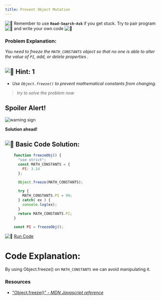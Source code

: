 ```yaml
---
title: Prevent Object Mutation
---
```

![:triangular_flag_on_post:](https://forum.freecodecamp.com/images/emoji/emoji_one/triangular_flag_on_post.png?v=3 ":triangular_flag_on_post:") Remember to use <a>**`Read-Search-Ask`**</a> if you get stuck. Try to pair program ![:busts_in_silhouette:](https://forum.freecodecamp.com/images/emoji/emoji_one/busts_in_silhouette.png?v=3 ":busts_in_silhouette:") and write your own code ![:pencil:](https://forum.freecodecamp.com/images/emoji/emoji_one/pencil.png?v=3 ":pencil:")

### Problem Explanation:

_You need to freeze the `MATH_CONSTANTS` object so that no one is able to alter the value of `PI`, add, or delete properties ._

## ![:speech_balloon:](https://forum.freecodecamp.com/images/emoji/emoji_one/speech_balloon.png?v=3 ":speech_balloon:") Hint: 1

*   _Use `Object.freeze()` to prevent mathematical constants from changing._

> _try to solve the problem now_

## Spoiler Alert!

![warning sign](//discourse-user-assets.s3.amazonaws.com/original/2X/2/2d6c412a50797771301e7ceabd554cef4edcd74d.gif)

**Solution ahead!**

## ![:beginner:](https://forum.freecodecamp.com/images/emoji/emoji_one/beginner.png?v=3 ":beginner:") Basic Code Solution:
```javascript
    function freezeObj() {
      "use strict";
      const MATH_CONSTANTS = {
        PI: 3.14
      };

      Object.freeze(MATH_CONSTANTS);
      
      try {
        MATH_CONSTANTS.PI = 99;
      } catch( ex ) {
        console.log(ex);
      }
      return MATH_CONSTANTS.PI;
    }
    
    const PI = freezeObj();
```
![:rocket:](https://forum.freecodecamp.com/images/emoji/emoji_one/rocket.png?v=3 ":rocket:") <a href='https://codepen.io/dylantyates/pen/OwVxYB' target='_blank' rel='nofollow'>Run Code</a>

# Code Explanation:

By using Object.freeze() on `MATH_CONSTANTS` we can avoid manipulating it.


### Resources
- ["Object.freeze()" - *MDN Javascript reference*](https://developer.mozilla.org/en-US/docs/Web/JavaScript/Reference/Global_Objects/Object/freeze)

<!--stackedit_data:
eyJoaXN0b3J5IjpbLTU2MDcyMjIyNCwxOTczNDc4MTU3LC0xOD
U0ODU5MjUzLDUxNDYzMTQwOSwtMTc0ODY3OTkyMywxMDE5Mzgy
OTI1LC05ODk4MTk2NDcsLTE1MzExMDgzMjksLTExMTg5Nzk4NT
IsMTQ2NjcwMTU3NCwxMjIxNTg5NjYsMTI3MjA0MTAyNCwxMzA2
OTE4MzQ1LDYwNjczNzc1Myw4NTgxMzgwMCwxMDExODgxMTk1LD
EwNjU4NzMwOTcsNDYzMzIwMjY4LDE5MTI1MzU0NDMsLTU5Mzg3
MjA1Ml19
-->